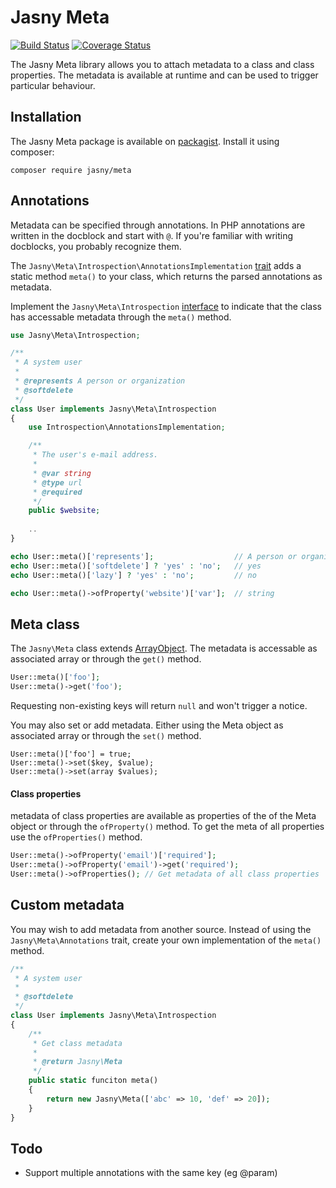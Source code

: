 Jasny Meta
===

[![Build Status](https://travis-ci.org/jasny/meta.svg?branch=master)](https://travis-ci.org/jasny/meta)
[![Coverage Status](https://coveralls.io/repos/github/jasny/meta/badge.svg?branch=master)](https://coveralls.io/github/jasny/meta?branch=master)

The Jasny Meta library allows you to attach metadata to a class and class properties. The metadata is available at
runtime and can be used to trigger particular behaviour.

Installation
---

The Jasny Meta package is available on [packagist](https://packagist.org/packages/jasny/meta). Install it using
composer:

    composer require jasny/meta


Annotations
---

Metadata can be specified through annotations. In PHP annotations are written in the docblock and start
with `@`. If you're familiar with writing docblocks, you probably recognize them.

The `Jasny\Meta\Introspection\AnnotationsImplementation` [trait](http://php.net/manual/en/language.oop5.traits.php) adds a static method `meta()` to your class, which returns the parsed annotations as metadata.

Implement the `Jasny\Meta\Introspection` [interface](http://php.net/manual/en/language.oop5.interfaces.php) to indicate
that the class has accessable metadata through the `meta()` method.

```php
use Jasny\Meta\Introspection;

/**
 * A system user
 *
 * @represents A person or organization
 * @softdelete
 */
class User implements Jasny\Meta\Introspection
{
    use Introspection\AnnotationsImplementation;

    /**
     * The user's e-mail address.
     *
     * @var string
     * @type url
     * @required
     */
    public $website;
    
    ..
}

echo User::meta()['represents'];                  // A person or organization
echo User::meta()['softdelete'] ? 'yes' : 'no';   // yes
echo User::meta()['lazy'] ? 'yes' : 'no';         // no

echo User::meta()->ofProperty('website')['var'];  // string
```


Meta class
---

The `Jasny\Meta` class extends [ArrayObject](http://php.net/manual/en/class.arrayobject.php). The metadata is
accessable as associated array or through the `get()` method.

```php
User::meta()['foo'];
User::meta()->get('foo');
```

Requesting non-existing keys will return `null` and won't trigger a notice.

You may also set or add metadata. Either using the Meta object as associated array or through the `set()` method.

```
User::meta()['foo'] = true;
User::meta()->set($key, $value);
User::meta()->set(array $values);
```


#### Class properties

metadata of class properties are available as properties of the of the Meta object or through the `ofProperty()`
method. To get the meta of all properties use the `ofProperties()` method.

```php
User::meta()->ofProperty('email')['required'];
User::meta()->ofProperty('email')->get('required');
User::meta()->ofProperties(); // Get metadata of all class properties
```


Custom metadata
---

You may wish to add metadata from another source. Instead of using the `Jasny\Meta\Annotations` trait, create your own
implementation of the `meta()` method.

```php
/**
 * A system user
 *
 * @softdelete
 */
class User implements Jasny\Meta\Introspection
{
    /**
     * Get class metadata
     *
     * @return Jasny\Meta
     */
    public static funciton meta()
    {
        return new Jasny\Meta(['abc' => 10, 'def' => 20]);
    }
}
```

Todo
---

* Support multiple annotations with the same key (eg @param)
